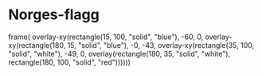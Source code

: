 # Norges-flagg
frame(
  overlay-xy(rectangle(15, 100, "solid", "blue"),
    -60, 0,
    overlay-xy(rectangle(180, 15, "solid", "blue"),
    -0, -43,
      overlay-xy(rectangle(35, 100, "solid", "white"),
        -49, 0,
        overlay(rectangle(180, 35, "solid", "white"),
          rectangle(180, 100, "solid", "red"))))))

